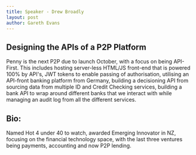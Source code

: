 ```yaml
---
title: Speaker - Drew Broadly
layout: post
author: Gareth Evans
---
```


## Designing the APIs of a P2P Platform
 
Penny is the next P2P due to launch October, with a focus on being API-First. This includes hosting server-less HTML/JS front-end that is powered 100% by API's, JWT tokens to enable passing of authorisation, utilising an API-front banking platform from Germany, building a decisioning API from sourcing data from multiple ID and Credit Checking services, building a bank API to wrap around different banks that we interact with while managing an audit log from all the different services.

## Bio:

Named Hot 4 under 40 to watch, awarded Emerging Innovator in NZ, focusing on the financial technology space, with the last three ventures being payments, accounting and now P2P lending.

